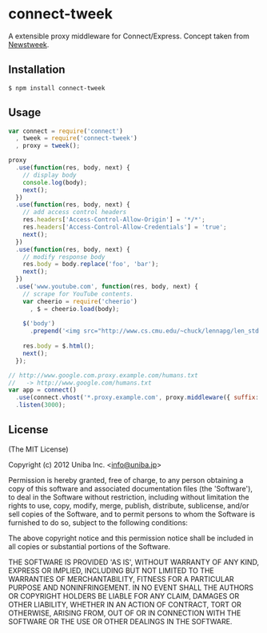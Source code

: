 # connect-tweek

  A extensible proxy middleware for Connect/Express. Concept taken from [Newstweek](http://newstweek.com/).

## Installation

```
$ npm install connect-tweek
```

## Usage

```javascript
var connect = require('connect')
  , tweek = require('connect-tweek')
  , proxy = tweek();

proxy
  .use(function(res, body, next) {
    // display body
    console.log(body);
    next();
  })
  .use(function(res, body, next) {
    // add access control headers
    res.headers['Access-Control-Allow-Origin'] = '*/*';
    res.headers['Access-Control-Allow-Credentials'] = 'true';
    next();
  })
  .use(function(res, body, next) {
    // modify response body
    res.body = body.replace('foo', 'bar');
    next();
  })
  .use('www.youtube.com', function(res, body, next) {
    // scrape for YouTube contents.
    var cheerio = require('cheerio')
      , $ = cheerio.load(body);
      
    $('body')
      .prepend('<img src="http://www.cs.cmu.edu/~chuck/lennapg/len_std.jpg">'); // inject lenna.
    
    res.body = $.html();
    next();
  });

// http://www.google.com.proxy.example.com/humans.txt
//   -> http://www.google.com/humans.txt
var app = connect()
  .use(connect.vhost('*.proxy.example.com', proxy.middleware({ suffix: 'proxy.example.com' })))
  .listen(3000);
```

## License

(The MIT License)

Copyright (c) 2012 Uniba Inc. &lt;info@uniba.jp&gt;

Permission is hereby granted, free of charge, to any person obtaining
a copy of this software and associated documentation files (the
'Software'), to deal in the Software without restriction, including
without limitation the rights to use, copy, modify, merge, publish,
distribute, sublicense, and/or sell copies of the Software, and to
permit persons to whom the Software is furnished to do so, subject to
the following conditions:

The above copyright notice and this permission notice shall be
included in all copies or substantial portions of the Software.

THE SOFTWARE IS PROVIDED 'AS IS', WITHOUT WARRANTY OF ANY KIND,
EXPRESS OR IMPLIED, INCLUDING BUT NOT LIMITED TO THE WARRANTIES OF
MERCHANTABILITY, FITNESS FOR A PARTICULAR PURPOSE AND NONINFRINGEMENT.
IN NO EVENT SHALL THE AUTHORS OR COPYRIGHT HOLDERS BE LIABLE FOR ANY
CLAIM, DAMAGES OR OTHER LIABILITY, WHETHER IN AN ACTION OF CONTRACT,
TORT OR OTHERWISE, ARISING FROM, OUT OF OR IN CONNECTION WITH THE
SOFTWARE OR THE USE OR OTHER DEALINGS IN THE SOFTWARE.
